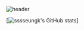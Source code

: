 ![header](https://capsule-render.vercel.app/api?type=waving&color=auto&height=200&section=header&text=Welcome%20to%20seungyeon's%20Github!%20&fontSize=28)


[![sssseungk's GitHub stats](https://github-readme-stats.vercel.app/api?username=sssseungk&include_all_commits=true&show_icons=true)]
